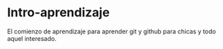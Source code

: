 # Intro-aprendizaje
El comienzo de aprendizaje para aprender git y github para chicas y todo aquel interesado.
